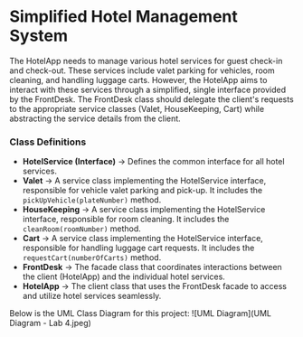 # Simplified Hotel Management System
The HotelApp needs to manage various hotel services for guest check-in and check-out. These services include valet parking for vehicles, room cleaning, and handling luggage carts. However, the HotelApp aims to interact with these services through a simplified, single interface provided by the FrontDesk. The FrontDesk class should delegate the client's requests to the appropriate service classes (Valet, HouseKeeping, Cart) while abstracting the service details from the client.

### Class Definitions
- **HotelService (Interface)** → Defines the common interface for all hotel services.
- **Valet** → A service class implementing the HotelService interface, responsible for vehicle valet parking and pick-up. It includes the `pickUpVehicle(plateNumber)` method.
- **HouseKeeping** → A service class implementing the HotelService interface, responsible for room cleaning. It includes the `cleanRoom(roomNumber)` method.
- **Cart** → A service class implementing the HotelService interface, responsible for handling luggage cart requests. It includes the `requestCart(numberOfCarts)` method.
- **FrontDesk** → The facade class that coordinates interactions between the client (HotelApp) and the individual hotel services.
- **HotelApp** → The client class that uses the FrontDesk facade to access and utilize hotel services seamlessly.

Below is the UML Class Diagram for this project:
![UML Diagram](UML Diagram - Lab 4.jpeg)
